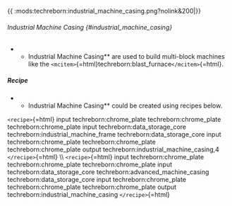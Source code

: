 {{ :mods:techreborn:industrial_machine_casing.png?nolink&200\|}}

###### Industrial Machine Casing {#industrial_machine_casing}

-   -   Industrial Machine Casing\*\* are used to build multi-block
        machines like the
        `<mcitem>`{=html}techreborn:blast_furnace`</mcitem>`{=html}.

##### Recipe

-   -   Industrial Machine Casing\*\* could be created using recipes
        below.

`<recipe>`{=html} input techreborn:chrome_plate techreborn:chrome_plate
techreborn:chrome_plate input techreborn:data_storage_core
techreborn:industrial_machine_frame techreborn:data_storage_core input
techreborn:chrome_plate techreborn:chrome_plate techreborn:chrome_plate
output techreborn:industrial_machine_casing,4 `</recipe>`{=html} \\\\
`<recipe>`{=html} input techreborn:chrome_plate techreborn:chrome_plate
techreborn:chrome_plate input techreborn:data_storage_core
techreborn:advanced_machine_casing techreborn:data_storage_core input
techreborn:chrome_plate techreborn:chrome_plate techreborn:chrome_plate
output techreborn:industrial_machine_casing `</recipe>`{=html}
